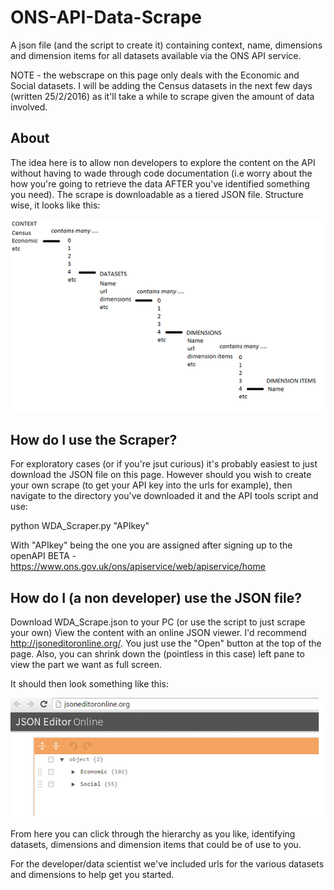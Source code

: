 # ONS-API-Data-Scrape

A json file (and the script to create it) containing context, name, dimensions and dimension items for all datasets available via the ONS API service.

NOTE - the webscrape on this page only deals with the Economic and Social datasets. I will be adding the Census datasets in the next few days (written 25/2/2016) as  it'll take a while to scrape given the amount of data involved.

## About
The idea here is to allow non developers to explore the content on the API without having to wade through code documentation (i.e worry about the how you're going to retrieve the data AFTER you've identified something you need).
The scrape is downloadable as a tiered JSON file. Structure wise, it looks like this:

![alt tag](/documentation_images/hierarchy.png)

## How do I use the Scraper?
For exploratory cases (or if you're jsut curious) it's probably easiest to just download the JSON file on this page. However should you wish to create your own scrape (to get your API key into the urls for example), then navigate to the directory you've downloaded it and the API tools script and use:

python WDA_Scraper.py "APIkey"

With "APIkey" being the one you are assigned after signing up to the openAPI BETA - https://www.ons.gov.uk/ons/apiservice/web/apiservice/home


## How do I (a non developer) use the JSON file?
Download WDA_Scrape.json to your PC (or use the script to  just scrape your own)
View the content with an online JSON viewer. I'd recommend http://jsoneditoronline.org/. You just use the "Open" button at the top of the page. Also, you can shrink down the (pointless in this case) left pane to view the part we want as full screen.

It should then look something like this:

![alt tag](/documentation_images/screenshot.png)

From here you can click through the hierarchy as you like, identifying datasets, dimensions and dimension items that could be of use to you.

For the developer/data scientist we've included urls for the various datasets and dimensions to help get you started.

